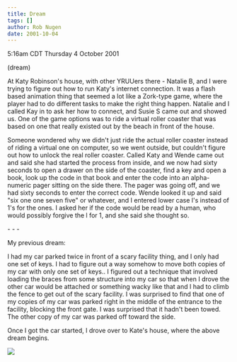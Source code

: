 ```yaml
---
title: Dream
tags: []
author: Rob Nugen
date: 2001-10-04
---
```


<title></title>
<p class=date>5:16am CDT Thursday 4 October 2001</p>
<p class=note>(dream)</p>

<p class=dream>At Katy Robinson's house, with other YRUUers there -
Natalie B, and I were trying to figure out how to run Katy's internet
connection.  It was a flash based animation thing that seemed a lot
like a Zork-type game, where the player had to do different tasks to
make the right thing happen.  Natalie and I called Kay in to ask her how
to connect, and Susie S came out and showed us.  One of the game options
was to ride a virtual roller coaster that was based on one that really
existed out by the beach in front of the house.</p>

<p class=dream>Someone wondered why we didn't just ride the actual
roller coaster instead of riding a virtual one on computer, so we went
outside, but couldn't figure out how to unlock the real roller
coaster.  Called Katy and Wende came out and said she had started the
process from inside, and we now had sixty seconds to open a drawer on
the side of the coaster, find a key and open a book, look up the code
in that book and enter the code into an alpha-numeric pager sitting on
the side there.  The pager was going off, and we had sixty seconds to
enter the correct code.  Wende looked it up and said "six one one
seven five" or whatever, and I entered lower case l's instead of 1's
for the ones.  I asked her if the code would be read by a human, who
would possibly forgive the l for 1, and she said she thought so.</p>

<p>- - -</p>

<p>My previous dream:</p>

<p class=dream>I had my car parked twice in front of a scary facility
thing, and I only had one set of keys.  I had to figure out a way
somehow to move both copies of my car with only one set of keys..  I
figured out a technique that involved loading the braces from some
structure into my car so that when I drove the other car would be
attached or something wacky like that and I had to climb the fence to
get out of the scary facility.  I was surprised to find that one of my
copies of my car was parked right in the middle of the entrance to the
facility, blocking the front gate.  I was surprised that it hadn't
been towed.  The other copy of my car was parked off toward the side.</p>

<p class=dream>Once I got the car started, I drove over to Kate's
house, where the above dream begins.</p>

<p><img src='/images/rob/wL-ROB.gif'/></p>

